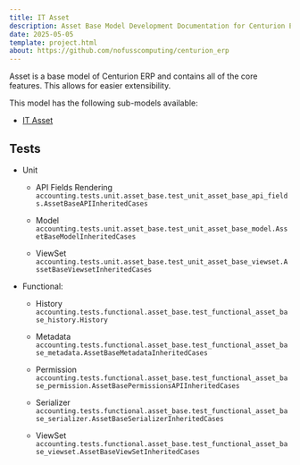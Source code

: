 ```yaml
---
title: IT Asset
description: Asset Base Model Development Documentation for Centurion ERP by No Fuss Computing
date: 2025-05-05
template: project.html
about: https://github.com/nofusscomputing/centurion_erp
---
```


Asset is a base model of Centurion ERP and contains all of the core features. This allows for easier extensibility.

This model has the following sub-models available:

- [IT Asset](../itam/it_asset.md)


## Tests

- Unit

    - API Fields Rendering `accounting.tests.unit.asset_base.test_unit_asset_base_api_fields.AssetBaseAPIInheritedCases`

    - Model `accounting.tests.unit.asset_base.test_unit_asset_base_model.AssetBaseModelInheritedCases`

    - ViewSet `accounting.tests.unit.asset_base.test_unit_asset_base_viewset.AssetBaseViewsetInheritedCases`

- Functional:

    - History `accounting.tests.functional.asset_base.test_functional_asset_base_history.History`

    - Metadata `accounting.tests.functional.asset_base.test_functional_asset_base_metadata.AssetBaseMetadataInheritedCases`

    - Permission `accounting.tests.functional.asset_base.test_functional_asset_base_permission.AssetBasePermissionsAPIInheritedCases`

    - Serializer `accounting.tests.functional.asset_base.test_functional_asset_base_serializer.AssetBaseSerializerInheritedCases`

    - ViewSet `accounting.tests.functional.asset_base.test_functional_asset_base_viewset.AssetBaseViewSetInheritedCases`
